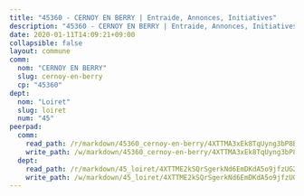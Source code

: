```yaml
---
title: "45360 - CERNOY EN BERRY | Entraide, Annonces, Initiatives"
description: "45360 - CERNOY EN BERRY | Entraide, Annonces, Initiatives"
date: 2020-01-11T14:09:21+09:00
collapsible: false
layout: commune
comm:
  nom: "CERNOY EN BERRY"
  slug: cernoy-en-berry
  cp: "45360"
dept:
  nom: "Loiret"
  slug: loiret
  num: "45"
peerpad:
  comm:
    read_path: /r/markdown/45360_cernoy-en-berry/4XTTMA3xEk8TqUyng3bP8BNZ5SrNf64Sr9nBLtZx7HHhNj5MT
    write_path: /w/markdown/45360_cernoy-en-berry/4XTTMA3xEk8TqUyng3bP8BNZ5SrNf64Sr9nBLtZx7HHhNj5MT-K3TgU5iLyzYqT6rNhTX4HRFJv5K9ga2t3sp6LMDUQkKtGE9n7p9YtuBrULyqCgN7hWqFuKQwgQZfU29jZMyB5kMGZwe5WXmD3xWPK2Q8NPxX9z2a1zXAFsMCaqLAeAdRssjtKZHs
  dept:
    read_path: /r/markdown/45_loiret/4XTTME2kSQrSgerkNd6EmDKdA5o9jfzUG2SAG8C2qVYb3YXN4
    write_path: /w/markdown/45_loiret/4XTTME2kSQrSgerkNd6EmDKdA5o9jfzUG2SAG8C2qVYb3YXN4-K3TgULpEDoP6p5UphGUnEGQQDb2AQTj81Z2trE1ZVsdtBZSXUbkVLE9oEias3DdMz5vmgxRH8ErfnuyVj2VYfJxxhBMoq5ZxQCDrb2jTVFkww5uEThgDKwT8pF9LfJGTpqNraKjJ
---
```


